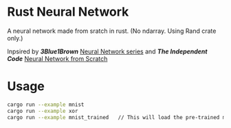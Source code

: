 # Rust Neural Network
A neural network made from sratch in rust. (No ndarray. Using Rand crate only.)

Inpsired by _**3Blue1Brown**_ [Neural Network series](https://www.youtube.com/playlist?list=PLZHQObOWTQDNU6R1_67000Dx_ZCJB-3pi) and _**The Independent Code**_ [Neural Network from Scratch](https://www.youtube.com/watch?v=pauPCy_s0Ok)

# Usage
```bash
cargo run --example mnist
cargo run --example xor
cargo run --example mnist_trained   // This will load the pre-trained model and it will be run against the whole mnist test set
```
